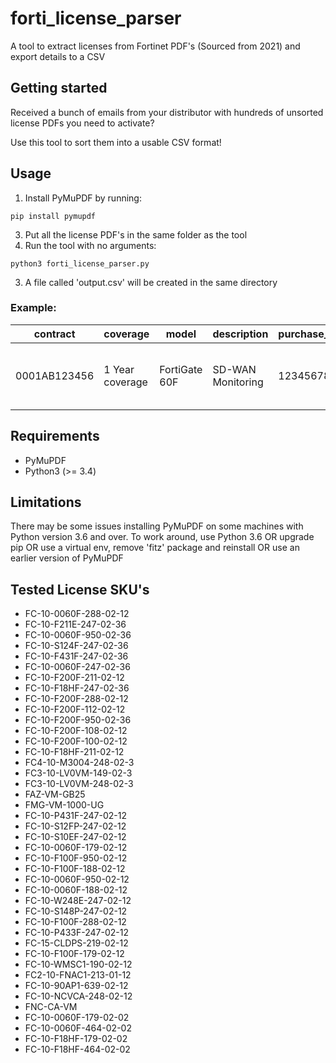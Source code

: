 
# forti_license_parser

  

A tool to extract licenses from Fortinet PDF's (Sourced from 2021) and export details to a CSV

  

## Getting started

  

Received a bunch of emails from your distributor with hundreds of unsorted license PDFs you need to activate?

Use this tool to sort them into a usable CSV format!

  

## Usage

  1. Install PyMuPDF by running:
 

    pip install pymupdf

  3. Put all the license PDF's in the same folder as the tool
  4. Run the tool with no arguments:
 



    python3 forti_license_parser.py
3. A file called 'output.csv' will be created in the same directory

### Example:

| contract     | coverage        | model         | description       | purchase_order | qty | sku                   | license_type         |
|--------------|-----------------|---------------|-------------------|----------------|-----|-----------------------|----------------------|
| 0001AB123456 | 1 Year coverage | FortiGate 60F | SD-WAN Monitoring | 1234567890     | 1   | FC-10-0060F-288-02-12 | Standard Entitlement |

## Requirements

 - PyMuPDF
 - Python3 (>= 3.4)

## Limitations
There may be some issues installing PyMuPDF on some machines with Python version 3.6 and over. 
To work around, use Python 3.6 OR upgrade pip OR use a virtual env, remove 'fitz' package and reinstall
OR use an earlier version of PyMuPDF

## Tested License SKU's

- FC-10-0060F-288-02-12
- FC-10-F211E-247-02-36
- FC-10-0060F-950-02-36
- FC-10-S124F-247-02-36
- FC-10-F431F-247-02-36
- FC-10-0060F-247-02-36
- FC-10-F200F-211-02-12
- FC-10-F18HF-247-02-36
- FC-10-F200F-288-02-12
- FC-10-F200F-112-02-12
- FC-10-F200F-950-02-36
- FC-10-F200F-108-02-12
- FC-10-F200F-100-02-12
- FC-10-F18HF-211-02-12
- FC4-10-M3004-248-02-3
- FC3-10-LV0VM-149-02-3
- FC3-10-LV0VM-248-02-3
- FAZ-VM-GB25
- FMG-VM-1000-UG
- FC-10-P431F-247-02-12
- FC-10-S12FP-247-02-12
- FC-10-S10EF-247-02-12
- FC-10-0060F-179-02-12
- FC-10-F100F-950-02-12
- FC-10-F100F-188-02-12
- FC-10-0060F-950-02-12
- FC-10-0060F-188-02-12
- FC-10-W248E-247-02-12
- FC-10-S148P-247-02-12
- FC-10-F100F-288-02-12
- FC-10-P433F-247-02-12
- FC-15-CLDPS-219-02-12
- FC-10-F100F-179-02-12
- FC-10-WMSC1-190-02-12
- FC2-10-FNAC1-213-01-12
- FC-10-90AP1-639-02-12
- FC-10-NCVCA-248-02-12
- FNC-CA-VM
- FC-10-0060F-179-02-02
- FC-10-0060F-464-02-02
- FC-10-F18HF-179-02-02
- FC-10-F18HF-464-02-02
